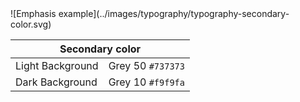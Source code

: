 <div class="grid-2" markdown="1">
![Emphasis example](../images/typography/typography-secondary-color.svg)

<table>
  <thead>
    <tr>
      <th colspan="2">Secondary color</th>
    </tr>
  </thead>
  <tbody>
    <tr>
      <td>Light Background</td>
      <td>Grey 50 <code>#737373</code></td>
    </tr>
    <tr>
      <td>Dark Background</td>
      <td>Grey 10 <code>#f9f9fa</code></td>
    </tr>
  </tbody>
</table>
</div>